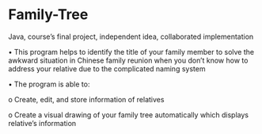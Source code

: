 # Family-Tree
Java, course’s final project, independent idea, collaborated implementation	

•	This program helps to identify the title of your family member to solve the awkward situation in Chinese family reunion when you don’t know how to address your relative due to the complicated naming system

•	The program is able to:

  o	Create, edit, and store information of relatives
  
  o	Create a visual drawing of your family tree automatically which displays relative’s information 
